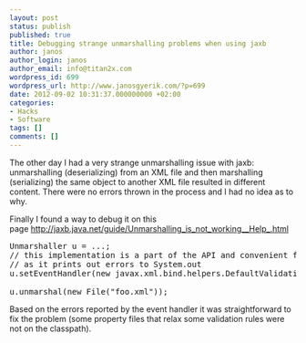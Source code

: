 ```yaml
---
layout: post
status: publish
published: true
title: Debugging strange unmarshalling problems when using jaxb
author: janos
author_login: janos
author_email: info@titan2x.com
wordpress_id: 699
wordpress_url: http://www.janosgyerik.com/?p=699
date: 2012-09-02 10:31:37.000000000 +02:00
categories:
- Hacks
- Software
tags: []
comments: []
---
```

The other day I had a very strange unmarshalling issue with jaxb: unmarshalling (deserializing) from an XML file and then marshalling (serializing) the same object to another XML file resulted in different content. There were no errors thrown in the process and I had no idea as to why.

Finally I found a way to debug it on this page <a href="http://jaxb.java.net/guide/Unmarshalling_is_not_working__Help_.html">http://jaxb.java.net/guide/Unmarshalling_is_not_working__Help_.html</a>
<pre>Unmarshaller u = ...;
// this implementation is a part of the API and convenient for trouble-shooting,
// as it prints out errors to System.out
u.setEventHandler(new javax.xml.bind.helpers.DefaultValidationEventHandler());

u.unmarshal(new File("foo.xml"));</pre>
Based on the errors reported by the event handler it was straightforward to fix the problem (some property files that relax some validation rules were not on the classpath).
